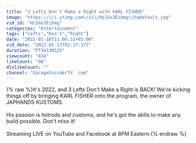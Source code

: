```yaml
---
title: "3 Lefts Don't Make a Right with KARL FISHER"
image: "https:\/\/i.ytimg.com\/vi\/Hz1Gx3Eibmg\/hqdefault.jpg"
vid_id: "Hz1Gx3Eibmg"
categories: "Entertainment"
tags: ["Lefts","Don't","Right"]
date: "2022-01-16T11:06:32+03:00"
vid_date: "2022-01-13T02:17:37Z"
duration: "PT1H13M12S"
viewcount: "834"
likeCount: "98"
dislikeCount: ""
channel: "GarageInsiderTV. com"
---
```

{% raw %}It's 2022, and 3 Lefts Don't Make a Right is BACK! We're kicking things off by bringing KARL FISHER onto the program, the owner of JAPHANDS KUSTOMS. <br /><br />His passion is hotrods and customs, and he's got the skills to make any build possible. Don't miss it!<br /><br />Streaming LIVE on YouTube and Facebook at 8PM Eastern.{% endraw %}
